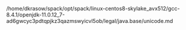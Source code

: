 /home/dkrasow/spack/opt/spack/linux-centos8-skylake_avx512/gcc-8.4.1/openjdk-11.0.12_7-ad6gwcyc3pdtqpjkz3qazmswyicvl5ob/legal/java.base/unicode.md